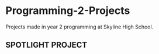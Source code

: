 # Programming-2-Projects

Projects made in year 2 programming at Skyline High School.

## SPOTLIGHT PROJECT

